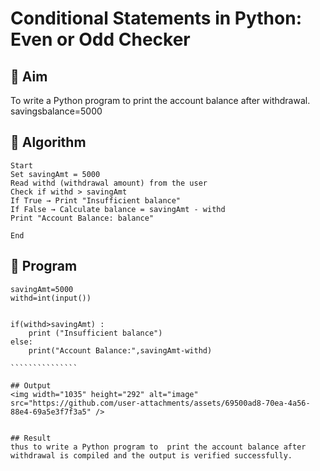 # Conditional Statements in Python: Even or Odd Checker

## 🎯 Aim
To write a Python program to  print the account balance after withdrawal.
savingsbalance=5000

## 🧠 Algorithm
`````````````
Start
Set savingAmt = 5000
Read withd (withdrawal amount) from the user
Check if withd > savingAmt
If True → Print "Insufficient balance"
If False → Calculate balance = savingAmt - withd
Print "Account Balance: balance"

End
``````````````
## 🧾 Program
``````````````````
savingAmt=5000
withd=int(input())


if(withd>savingAmt) :
	print ("Insufficient balance")
else:
    print("Account Balance:",savingAmt-withd)
	
```````````````

## Output
<img width="1035" height="292" alt="image" src="https://github.com/user-attachments/assets/69500ad8-70ea-4a56-88e4-69a5e3f7f3a5" />


## Result
thus to write a Python program to  print the account balance after withdrawal is compiled and the output is verified successfully.

